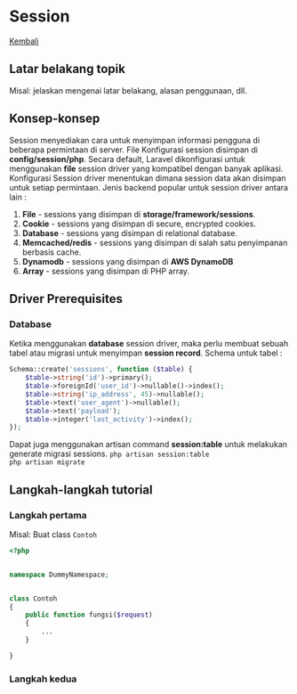 # Session

[Kembali](readme.md)

## Latar belakang topik

Misal: jelaskan mengenai latar belakang, alasan penggunaan, dll.

## Konsep-konsep
Session menyediakan cara untuk menyimpan informasi pengguna di beberapa permintaan di server. File Konfigurasi session disimpan di **config/session/php**. Secara default, Laravel dikonfigurasi untuk menggunakan **file** session driver yang kompatibel dengan banyak aplikasi. Konfigurasi Session driver menentukan dimana session data akan disimpan untuk setiap permintaan. Jenis backend popular untuk session driver antara lain :
1. **File** - sessions yang disimpan di **storage/framework/sessions**.
2. **Cookie** - sessions yang disimpan di secure, encrypted cookies.
3. **Database** - sessions yang disimpan di relational database.
4. **Memcached/redis** - sessions yang disimpan di salah satu penyimpanan berbasis cache.
5. **Dynamodb** - sessions yang disimpan di **AWS DynamoDB**
6. **Array** - sessions yang disimpan di PHP array.

## Driver Prerequisites
### Database
Ketika menggunakan **database** session driver, maka perlu membuat sebuah tabel atau migrasi untuk menyimpan **session record**. Schema untuk tabel :
```php
Schema::create('sessions', function ($table) {
    $table->string('id')->primary();
    $table->foreignId('user_id')->nullable()->index();
    $table->string('ip_address', 45)->nullable();
    $table->text('user_agent')->nullable();
    $table->text('payload');
    $table->integer('last_activity')->index();
});
```
Dapat juga menggunakan artisan command **session:table** untuk melakukan generate migrasi sessions. 
`php artisan session:table`<br>
`php artisan migrate`

## Langkah-langkah tutorial

### Langkah pertama

Misal: Buat class `Contoh`

```php
<?php


namespace DummyNamespace;


class Contoh
{
    public function fungsi($request)
    {
        ...
    }

}
```

### Langkah kedua
